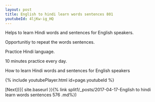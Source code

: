 ```yaml
---
layout: post
title: English to hindi learn words sentences 801 
youtubeId: 4ljKw-ig_HQ
---
```

 
 
Helps to learn Hindi words and sentences for English speakers.

Opportunitiy to repeat the words sentences. 

Practice Hindi language. 
 
10 minutes practice every day. 
 
How to learn Hindi words and sentences for English speakers 
 
{% include youtubePlayer.html id=page.youtubeId %}
 
 
[Next]({{ site.baseurl }}{% link  split1/_posts/2017-04-17-English to hindi learn words sentences 576 .md%})
 

